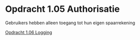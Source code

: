 # Opdracht 1.05 Authorisatie

Gebruikers hebben alleen toegang tot hun eigen spaarrekening

[Opdracht 1.06 Logging](https://bitbucket.org/Luc_Meijer/bit-roc-assignments/src/master/Opdracht1.06.md?at=master&fileviewer=file-view-default)